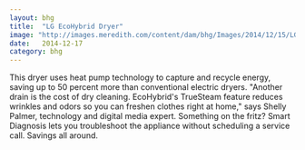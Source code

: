 ```yaml
---
layout: bhg
title:  "LG EcoHybrid Dryer"
image: "http://images.meredith.com/content/dam/bhg/Images/2014/12/15/LGEcoHybridHeatPumpDryer-DLHX4072V.jpg.rendition.largest.jpg"
date:   2014-12-17
category: bhg
---
```


This dryer uses heat pump technology to capture and recycle energy, saving up to 50 percent more than conventional electric dryers. "Another drain is the cost of dry cleaning. EcoHybrid's TrueSteam feature reduces wrinkles and odors so you can freshen clothes right at home," says Shelly Palmer, technology and digital media expert. Something on the fritz? Smart Diagnosis lets you troubleshoot the appliance without scheduling a service call. Savings all around.